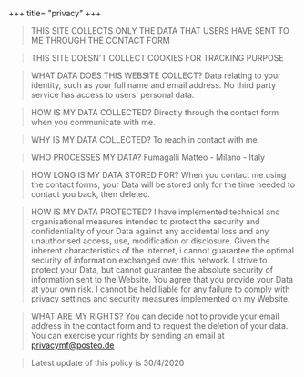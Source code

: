 +++
title= "privacy"
+++
>THIS SITE COLLECTS ONLY THE DATA THAT USERS HAVE SENT TO ME THROUGH THE CONTACT FORM

>THIS SITE DOESN'T COLLECT COOKIES FOR TRACKING PURPOSE

>WHAT DATA DOES THIS WEBSITE COLLECT?
>Data relating to your identity, such as your full name and email address.
>No third party service has access to users' personal data.

>HOW IS MY DATA COLLECTED?
>Directly through the contact form when you communicate with me.

>WHY IS MY DATA COLLECTED?
>To reach in contact with me.

>WHO PROCESSES MY DATA?
>Fumagalli Matteo - Milano - Italy

>HOW LONG IS MY DATA STORED FOR?
>When you contact me using the contact forms, your Data will be stored only for the time needed to contact you back, then deleted.

>HOW IS MY DATA PROTECTED?
>I have implemented technical and organisational measures intended to protect the security and confidentiality of your Data against any accidental loss and any unauthorised access, use, modification or disclosure.
>Given the inherent characteristics of the internet, i cannot guarantee the optimal security of information exchanged over this network.
>I strive to protect your Data, but cannot guarantee the absolute security of information sent to the Website. You agree that you provide your Data at your own risk.
>I cannot be held liable for any failure to comply with privacy settings and security measures implemented on my Website.

>WHAT ARE MY RIGHTS?
>You can decide not to provide your email address in the contact form and to request the deletion of your data.
>You can exercise your rights by sending an email at privacymf@posteo.de

>Latest update of this policy is 30/4/2020


